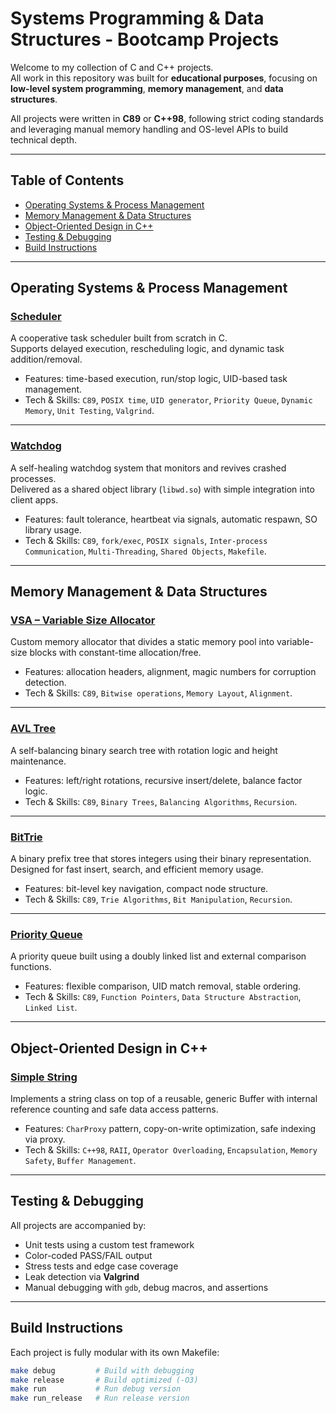 # Systems Programming & Data Structures - Bootcamp Projects

Welcome to my collection of C and C++ projects.  
All work in this repository was built for **educational purposes**, focusing on **low-level system programming**, **memory management**, and **data structures**.

All projects were written in **C89** or **C++98**, following strict coding standards and leveraging manual memory handling and OS-level APIs to build technical depth.

---

## Table of Contents
- [Operating Systems & Process Management](#operating-systems--process-management)
- [Memory Management & Data Structures](#memory-management--data-structures)
- [Object-Oriented Design in C++](#object-oriented-design-in-c)
- [Testing & Debugging](#testing--debugging)
- [Build Instructions](#build-instructions)

---

## Operating Systems & Process Management

### [Scheduler](./ds/scheduler)
A cooperative task scheduler built from scratch in C.  
Supports delayed execution, rescheduling logic, and dynamic task addition/removal.

- Features: time-based execution, run/stop logic, UID-based task management.
- Tech & Skills: `C89`, `POSIX time`, `UID generator`, `Priority Queue`, `Dynamic Memory`, `Unit Testing`, `Valgrind`.

---

### [Watchdog](./utils/watchdog)
A self-healing watchdog system that monitors and revives crashed processes.  
Delivered as a shared object library (`libwd.so`) with simple integration into client apps.

- Features: fault tolerance, heartbeat via signals, automatic respawn, SO library usage.
- Tech & Skills: `C89`, `fork/exec`, `POSIX signals`, `Inter-process Communication`, `Multi-Threading`, `Shared Objects`, `Makefile`.

---

## Memory Management & Data Structures

### [VSA – Variable Size Allocator](./ds/vsa)
Custom memory allocator that divides a static memory pool into variable-size blocks with constant-time allocation/free.

- Features: allocation headers, alignment, magic numbers for corruption detection.
- Tech & Skills: `C89`, `Bitwise operations`, `Memory Layout`, `Alignment`.

---

### [AVL Tree](./ds/avl)
A self-balancing binary search tree with rotation logic and height maintenance.

- Features: left/right rotations, recursive insert/delete, balance factor logic.
- Tech & Skills: `C89`, `Binary Trees`, `Balancing Algorithms`, `Recursion`.

---

### [BitTrie](./ds/bit_trie)
A binary prefix tree that stores integers using their binary representation.  
Designed for fast insert, search, and efficient memory usage.

- Features: bit-level key navigation, compact node structure.
- Tech & Skills: `C89`, `Trie Algorithms`, `Bit Manipulation`, `Recursion`.

---

### [Priority Queue](./ds/priority_queue)
A priority queue built using a doubly linked list and external comparison functions.

- Features: flexible comparison, UID match removal, stable ordering.
- Tech & Skills: `C89`, `Function Pointers`, `Data Structure Abstraction`, `Linked List`.

---

## Object-Oriented Design in C++

### [Simple String](./cpp/simple_string)
Implements a string class on top of a reusable, generic Buffer<char> with internal reference counting and safe data access patterns.

- Features: `CharProxy` pattern, copy-on-write optimization, safe indexing via proxy.
- Tech & Skills: `C++98`, `RAII`, `Operator Overloading`, `Encapsulation`, `Memory Safety`, `Buffer Management`.

---

## Testing & Debugging

All projects are accompanied by:

- Unit tests using a custom test framework  
- Color-coded PASS/FAIL output  
- Stress tests and edge case coverage  
- Leak detection via **Valgrind**  
- Manual debugging with `gdb`, debug macros, and assertions

---

## Build Instructions

Each project is fully modular with its own Makefile:

```bash
make debug         # Build with debugging
make release       # Build optimized (-O3)
make run           # Run debug version
make run_release   # Run release version

```
